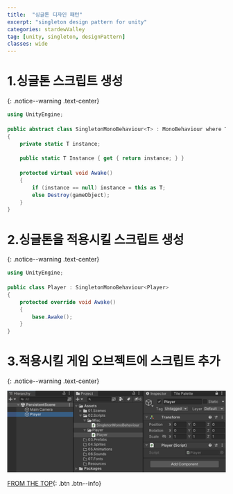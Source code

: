 ```yaml
---
title:  "싱글톤 디자인 패턴"
excerpt: "singleton design pattern for unity"
categories: stardewValley
tag: [unity, singleton, designPattern]
classes: wide
---
```


# 1.싱글톤 스크립트 생성
{: .notice--warning .text-center}

```c#
using UnityEngine;

public abstract class SingletonMonoBehaviour<T> : MonoBehaviour where T : MonoBehaviour
{
    private static T instance;

    public static T Instance { get { return instance; } }

    protected virtual void Awake()
    {
        if (instance == null) instance = this as T;
        else Destroy(gameObject);
    }
}
```

# 2.싱글톤을 적용시킬 스크립트 생성
{: .notice--warning .text-center}

```c#
using UnityEngine;

public class Player : SingletonMonoBehaviour<Player>
{
    protected override void Awake()
    {
        base.Awake();
    }
}
```

# 3.적용시킬 게임 오브젝트에 스크립트 추가
{: .notice--warning .text-center}

<img src="/img/unity2d/stardewValley/2023-01-26-singleton-pattern.png"/>

[FROM THE TOP](#){: .btn .btn--info}